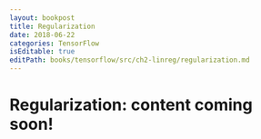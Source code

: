 ```yaml
---
layout: bookpost
title: Regularization
date: 2018-06-22
categories: TensorFlow
isEditable: true
editPath: books/tensorflow/src/ch2-linreg/regularization.md
---
```


<script type="text/x-mathjax-config">
MathJax.Hub.Config({
  TeX: { equationNumbers: { autoNumber: "AMS" } }
});
</script>

# Regularization: content coming soon!


